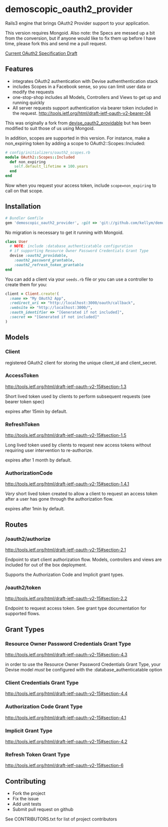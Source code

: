 # demoscopic_oauth2_provider

Rails3 engine that brings OAuth2 Provider support to your application.

This version requires Mongoid. Also note: the Specs are messed up a bit
from the conversion, but if anyone would like to fix them up before I have
time, please fork this and send me a pull request.

[Current OAuth2 Specification Draft](http://tools.ietf.org/html/draft-ietf-oauth-v2-15)

## Features

* integrates OAuth2 authentication with Devise authenthentication stack
* includes Scopes in a Facebook sense, so you can limit user data or 
  modify the requests
* one-stop-shop includes all Models, Controllers and Views to get up and
  running quickly
* All server requests support authentication via bearer token included in
  the request.  http://tools.ietf.org/html/draft-ietf-oauth-v2-bearer-04

This was originally a fork from [devise_oauth2_providable](https://github.com/socialcast/devise_oauth2_providable) but has been 
modified to suit those of us using Mongoid.

In addition, scopes are supported in this version. For instance, make a 
non_expiring token by adding a scope to OAuth2::Scopes::Included:

```ruby
# config/initializers/oauth2_scopes.rb
module OAuth2::Scopes::Included
  def non_expiring
    self.default_lifetime = 100.years
  end
end
```
Now when you request your access token, include `scope=non_expiring` to call
on that scope. 

## Installation

```ruby
# Bundler Gemfile
gem 'demoscopic_oauth2_provider', :git => 'git://github.com/kellym/demoscopic_auth2_provider.git'
```

No migration is necessary to get it running with Mongoid.

```ruby
class User
  # NOTE: include :database_authenticatable configuration
  # if supporting Resource Owner Password Credentials Grant Type
  devise :oauth2_providable, 
    :oauth2_password_grantable,
    :oauth2_refresh_token_grantable
end
```

You can add a client via your `seeds.rb` file or you can use a controller to
create them for you:

```ruby
client = Client.create!(
  :name => "My OAuth2 App",
  :redirect_uri => "http://localhost:3000/oauth/callback",
  :website => "http://localhost:3000/",
  :oauth_identifier => "[Generated if not included]",
  :secret => "[Generated if not included]" 
)
```


## Models

### Client
registered OAuth2 client for storing the unique client_id and
client_secret.

### AccessToken
http://tools.ietf.org/html/draft-ietf-oauth-v2-15#section-1.3

Short lived token used by clients to perform subsequent requests (see
bearer token spec)

expires after 15min by default.

### RefreshToken
http://tools.ietf.org/html/draft-ietf-oauth-v2-15#section-1.5

Long lived token used by clients to request new access tokens without
requiring user intervention to re-authorize.

expires after 1 month by default.

### AuthorizationCode
http://tools.ietf.org/html/draft-ietf-oauth-v2-15#section-1.4.1

*Very* short lived token created to allow a client to request an access
token after a user has gone through the authorization flow.

expires after 1min by default.

## Routes

### /oauth2/authorize
http://tools.ietf.org/html/draft-ietf-oauth-v2-15#section-2.1

Endpoint to start client authorization flow.  Models, controllers and
views are included for out of the box deployment.

Supports the Authorization Code and Implicit grant types.

### /oauth2/token
http://tools.ietf.org/html/draft-ietf-oauth-v2-15#section-2.2

Endpoint to request access token.  See grant type documentation for
supported flows.

## Grant Types

### Resource Owner Password Credentials Grant Type
http://tools.ietf.org/html/draft-ietf-oauth-v2-15#section-4.3

in order to use the Resource Owner Password Credentials Grant Type, your
Devise model *must* be configured with the :database_authenticatable option

### Client Credentials Grant Type
http://tools.ietf.org/html/draft-ietf-oauth-v2-15#section-4.4

### Authorization Code Grant Type
http://tools.ietf.org/html/draft-ietf-oauth-v2-15#section-4.1

### Implicit Grant Type
http://tools.ietf.org/html/draft-ietf-oauth-v2-15#section-4.2

### Refresh Token Grant Type
http://tools.ietf.org/html/draft-ietf-oauth-v2-15#section-6

## Contributing
 
* Fork the project
* Fix the issue
* Add unit tests
* Submit pull request on github

See CONTRIBUTORS.txt for list of project contributors
